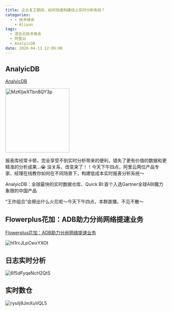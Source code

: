 ```yaml
---
title: 企业复工期间，如何快速构建线上实时分析系统？
categories:
  - - 技术峰会
    - Aliyun
tags:
  - 混合云技术峰会
  - 阿里云
  - AnalyicDB
date: 2020-04-13 12:09:00
---
```


## AnalyicDB

[AnalyicDB](https://www.aliyun.com/product/ads?spm=5176.10695662.1380635.1.444d75cbLxeo6J)

<img src='https://i.loli.net/2020/04/13/MzKljwXTbn8QY3p.jpg' height="200px" alt='MzKljwXTbn8QY3p'/>

报表库经常卡顿，完全享受不到实时分析带来的便利，错失了更有价值的数据和更精准的分析成果...😭 没关系，改变来了！！今天下午四点，阿里云两位产品专家、经理在线教你如何在不同场景下，构建低成本实时报表分析系统～

AnalyicDB：全球最快的实时数据仓库、Quick BI:首个入选Gartner全球ABI魔力象限的中国产品

“王炸组合”会擦出什么火花呢～今天下午四点，本群直播，不见不散～

## Flowerplus花加：ADB助力分尚网络提速业务

[Flowerplus花加：ADB助力分尚网络提速业务](https://help.aliyun.com/document_detail/157710.html?spm=5176.10695662.1996646101.searchclickresult.444d75cbbG5gDr)

<img src='https://i.loli.net/2020/04/13/hl1rcJLpCwxYXOt.jpg' alt='hl1rcJLpCwxYXOt'/>

## 日志实时分析

<img src='https://i.loli.net/2020/04/13/6f5dFyqeNcH2QtS.jpg' alt='6f5dFyqeNcH2QtS'/>

## 实时数仓

<img src='https://i.loli.net/2020/04/13/rysilj9JmXuVQL5.jpg' alt='rysilj9JmXuVQL5'/>
